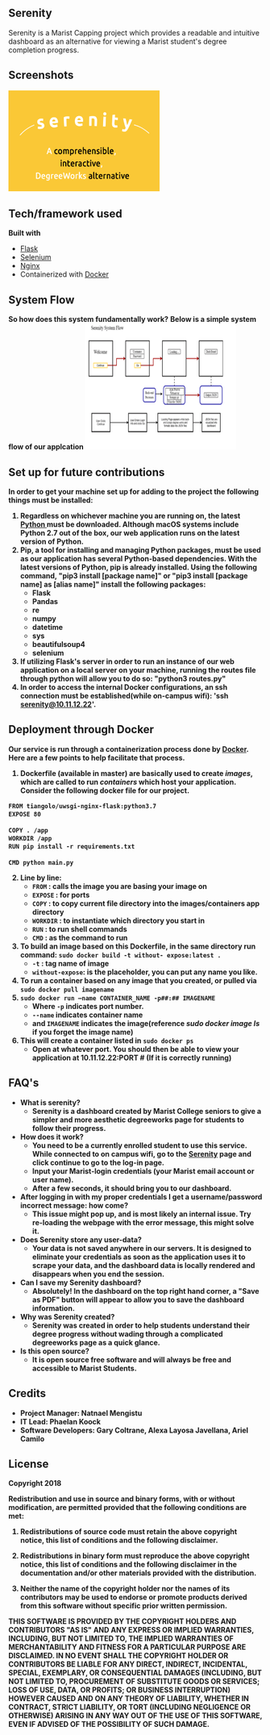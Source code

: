 ## Serenity
Serenity is a Marist Capping project which provides a readable and intuitive dashboard
as an alternative for viewing a Marist student's degree completion progress.



## Screenshots
<img src="/static/img/serenityLogoScreenshot.png" alt="Serenity Logo" width="300" height="200"/>

## Tech/framework used
<b>Built with</b>
- [Flask](http://flask.pocoo.org)
- [Selenium](https://selenium-python.readthedocs.io)
- [Nginx](https://nginx.org/en/)
- Containerized with [Docker](https://www.docker.com)

## System Flow
<b>So how does this system fundamentally work?</b>
<b>Below is a simple system flow of our applcation<b>
<img src="/static/img/serenitySystemFlow.png" alt="Serenity System Flow" width="300" height="250"/>



## Set up for future contributions
In order to get your machine set up for adding to the project the following things must be installed:
1. Regardless on whichever machine you are running on, the latest [Python ](https://www.python.org/downloads/) must be downloaded. Although macOS systems include Python 2.7 out of the box, our web application runs on the latest version of Python.  
2. Pip, a tool for installing and managing Python packages, must be used as our application has several Python-based dependencies. With the latest versions of Python, pip is already installed. Using the following command, "pip3 install [package name]" or "pip3 install [package name] as [alias name]" install the following packages:
    - Flask
    - Pandas
    - re
    - numpy
    - datetime
    - sys
    - beautifulsoup4
    - selenium
3. If utilizing Flask's server in order to run an instance of our web application on a local server on your machine, running the routes file through python will allow you to do so: "python3 routes.py"
4. In order to access the internal Docker configurations, an ssh connection must be established(while on-campus wifi): 'ssh serenity@10.11.12.22'.


## Deployment through Docker
Our service is run through a containerization process done by [Docker](https://www.docker.com). Here are a few points to help facilitate that process.
1. Dockerfile (available in master) are basically used to create *images*, which are called to run *containers* which host your application. Consider the following docker file for our project.
```
FROM tiangolo/uwsgi-nginx-flask:python3.7
EXPOSE 80

COPY . /app
WORKDIR /app
RUN pip install -r requirements.txt

CMD python main.py
```
2. Line by line:
    - ```FROM``` : calls the image you are basing your image on
    - ```EXPOSE``` : for ports
    - ```COPY``` : to copy current file directory into the images/containers app directory
    - ```WORKDIR``` : to instantiate which directory you start in
    - ```RUN``` : to run shell commands
    - ```CMD``` : as the command to run
3. To build an image based on this Dockerfile, in the same directory run command:
``` sudo docker build -t without- expose:latest .  ```
    - ```-t``` : tag name of image
    - ```without-expose```: is the placeholder, you can put any name you like.
4. To run a container based on any image that you created, or pulled via
    ``` sudo docker pull imagename ```
5. ``` sudo docker run —name CONTAINER_NAME -p##:## IMAGENAME ```
    - Where ```-p``` indicates port number.
    - ```--name``` indicates container name
    - and ```IMAGENAME``` indicates the image(reference *sudo docker image ls* if you forget the image name)
6. This will create a container listed in ```sudo docker ps```
    - Open at whatever port. You should then be able to view your application at 10.11.12.22:PORT # (If it is correctly running)
## FAQ's
- What is serenity?
    - Serenity is a dashboard created by Marist College seniors to give a simpler and more aesthetic degreeworks page for students to follow their progress.
- How does it work?
    - You need to be a currently enrolled student to use this service. While connected to on campus wifi, go to the [Serenity](http://degreasy.capping.ecrl.marist.edu) page and click continue to go to the log-in page.
    - Input your Marist-login credentials (your Marist email account or user name).
    - After a few seconds, it should bring you to our dashboard.
- After logging in with my proper credentials I get a username/password incorrect message: how come?
    - This issue might pop up, and is most likely an internal issue. Try re-loading the webpage with the error message, this might solve it.
- Does Serenity store any user-data?
    - Your data is not saved anywhere in our servers. It is designed to eliminate your credentials as soon as the application uses it to scrape your data, and the dashboard data is locally rendered and disappears when you end the session.
- Can I save my Serenity dashboard?
    - Absolutely! In the dashboard on the top right hand corner, a "Save as PDF" button will appear to allow you to save the dashboard information.
- Why was Serenity created?
    - Serenity was created in order to help students understand their degree progress without wading through a complicated degreeworks page as a quick glance.
- Is this open source?
    - It is open source free software and will always be free and accessible to Marist Students.


## Credits
* Project Manager: Natnael Mengistu
* IT Lead: Phaelan Koock
* Software Developers: Gary Coltrane, Alexa Layosa Javellana, Ariel Camilo


## License
Copyright 2018

Redistribution and use in source and binary forms, with or without modification, are permitted provided that the following conditions are met:

1. Redistributions of source code must retain the above copyright notice, this list of conditions and the following disclaimer.

2. Redistributions in binary form must reproduce the above copyright notice, this list of conditions and the following disclaimer in the documentation and/or other materials provided with the distribution.

3. Neither the name of the copyright holder nor the names of its contributors may be used to endorse or promote products derived from this software without specific prior written permission.

THIS SOFTWARE IS PROVIDED BY THE COPYRIGHT HOLDERS AND CONTRIBUTORS "AS IS" AND ANY EXPRESS OR IMPLIED WARRANTIES, INCLUDING, BUT NOT LIMITED TO, THE IMPLIED WARRANTIES OF MERCHANTABILITY AND FITNESS FOR A PARTICULAR PURPOSE ARE DISCLAIMED. IN NO EVENT SHALL THE COPYRIGHT HOLDER OR CONTRIBUTORS BE LIABLE FOR ANY DIRECT, INDIRECT, INCIDENTAL, SPECIAL, EXEMPLARY, OR CONSEQUENTIAL DAMAGES (INCLUDING, BUT NOT LIMITED TO, PROCUREMENT OF SUBSTITUTE GOODS OR SERVICES; LOSS OF USE, DATA, OR PROFITS; OR BUSINESS INTERRUPTION) HOWEVER CAUSED AND ON ANY THEORY OF LIABILITY, WHETHER IN CONTRACT, STRICT LIABILITY, OR TORT (INCLUDING NEGLIGENCE OR OTHERWISE) ARISING IN ANY WAY OUT OF THE USE OF THIS SOFTWARE, EVEN IF ADVISED OF THE POSSIBILITY OF SUCH DAMAGE.

